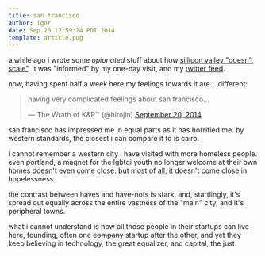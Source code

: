 ```yaml
---
title: san francisco
author: igor
date: Sep 20 12:59:24 PDT 2014
template: article.pug
---
```


a while ago i wrote some *opionated* stuff about how [sillicon valley "doesn't
scale"](../sillicon-valley-does-not-scale). it was "informed" by my one-day
visit, and my [twitter feed](../how-i-use-twitter).

now, having spent half a week here my feelings towards it are… different:

<blockquote class="twitter-tweet" lang="en">
<p>having very complicated feelings about san francisco…</p>
&mdash; The Wrath of K&amp;R™ (@hirojin)
<a href="https://twitter.com/hirojin/status/513375075857211392">September 20, 2014</a></blockquote>
<script async src="//platform.twitter.com/widgets.js" charset="utf-8"></script>

<span class="more"></span>

san francisco has impressed me in equal parts as it has horrified me. by
western standards, the closest i can compare it to is cairo.

i cannot remember a western city i have visited with more homeless people.
even portland, a magnet for the lgbtqi youth no longer welcome at their own
homes doesn't even come close. but most of all, it doesn't come close in
hopelessness.

the contrast between haves and have-nots is stark. and, startlingly, it's spread
out equally across the entire vastness of the "main" city, and it's peripheral
towns.

what i cannot understand is how all those people in their startups can live
here, founding, often one ~~company~~ startup after the other, and yet they
keep believing in technology, the great equalizer, and capital, the just.
